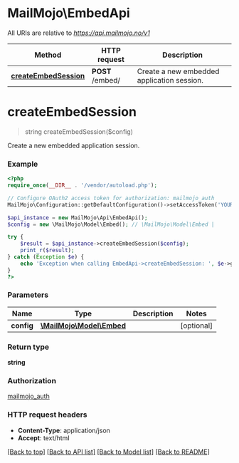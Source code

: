 # MailMojo\EmbedApi

All URIs are relative to *https://api.mailmojo.no/v1*

Method | HTTP request | Description
------------- | ------------- | -------------
[**createEmbedSession**](EmbedApi.md#createEmbedSession) | **POST** /embed/ | Create a new embedded application session.


# **createEmbedSession**
> string createEmbedSession($config)

Create a new embedded application session.

### Example
```php
<?php
require_once(__DIR__ . '/vendor/autoload.php');

// Configure OAuth2 access token for authorization: mailmojo_auth
MailMojo\Configuration::getDefaultConfiguration()->setAccessToken('YOUR_ACCESS_TOKEN');

$api_instance = new MailMojo\Api\EmbedApi();
$config = new \MailMojo\Model\Embed(); // \MailMojo\Model\Embed | 

try {
    $result = $api_instance->createEmbedSession($config);
    print_r($result);
} catch (Exception $e) {
    echo 'Exception when calling EmbedApi->createEmbedSession: ', $e->getMessage(), PHP_EOL;
}
?>
```

### Parameters

Name | Type | Description  | Notes
------------- | ------------- | ------------- | -------------
 **config** | [**\MailMojo\Model\Embed**](../Model/\MailMojo\Model\Embed.md)|  | [optional]

### Return type

**string**

### Authorization

[mailmojo_auth](../../README.md#mailmojo_auth)

### HTTP request headers

 - **Content-Type**: application/json
 - **Accept**: text/html

[[Back to top]](#) [[Back to API list]](../../README.md#documentation-for-api-endpoints) [[Back to Model list]](../../README.md#documentation-for-models) [[Back to README]](../../README.md)

